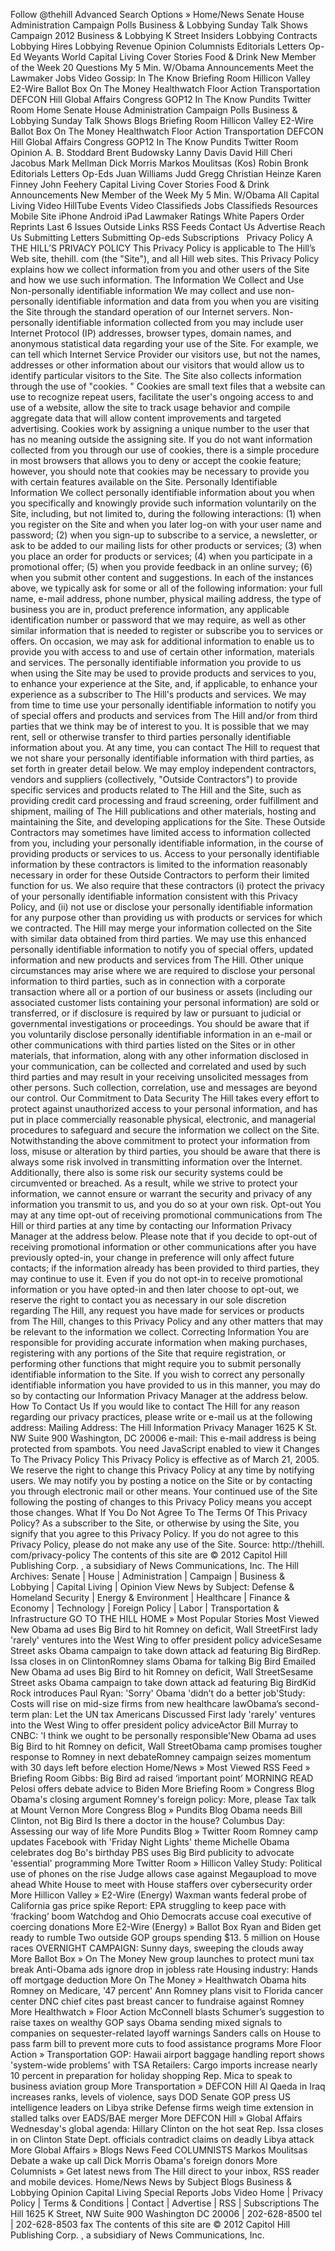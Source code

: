 Follow @thehill Advanced Search Options » Home/News Senate House Administration Campaign Polls Business & Lobbying Sunday Talk Shows Campaign 2012 Business & Lobbying K Street Insiders Lobbying Contracts Lobbying Hires Lobbying Revenue Opinion Columnists Editorials Letters Op-Ed Weyants World Capital Living Cover Stories Food & Drink New Member of the Week 20 Questions My 5 Min. W/Obama Announcements Meet the Lawmaker Jobs Video Gossip: In The Know Briefing Room Hillicon Valley E2-Wire Ballot Box On The Money Healthwatch Floor Action Transportation DEFCON Hill Global Affairs Congress GOP12 In The Know Pundits Twitter Room Home Senate House Administration Campaign Polls Business & Lobbying Sunday Talk Shows Blogs Briefing Room Hillicon Valley E2-Wire Ballot Box On The Money Healthwatch Floor Action Transportation DEFCON Hill Global Affairs Congress GOP12 In The Know Pundits Twitter Room Opinion A. B. Stoddard Brent Budowsky Lanny Davis David Hill Cheri Jacobus Mark Mellman Dick Morris Markos Moulitsas (Kos) Robin Bronk Editorials Letters Op-Eds Juan Williams Judd Gregg Christian Heinze Karen Finney John Feehery Capital Living Cover Stories Food & Drink Announcements New Member of the Week My 5 Min. W/Obama All Capital Living Video HillTube Events Video Classifieds Jobs Classifieds Resources Mobile Site iPhone Android iPad Lawmaker Ratings White Papers Order Reprints Last 6 Issues Outside Links RSS Feeds Contact Us Advertise Reach Us Submitting Letters Submitting Op-eds Subscriptions   Privacy Policy A THE HILL’S PRIVACY POLICY This Privacy Policy is applicable to The Hill’s Web site, thehill. com (the "Site"), and all Hill web sites. This Privacy Policy explains how we collect information from you and other users of the Site and how we use such information. The Information We Collect and Use Non-personally identifiable information We may collect and use non-personally identifiable information and data from you when you are visiting the Site through the standard operation of our Internet servers. Non-personally identifiable information collected from you may include user Internet Protocol (IP) addresses, browser types, domain names, and anonymous statistical data regarding your use of the Site. For example, we can tell which Internet Service Provider our visitors use, but not the names, addresses or other information about our visitors that would allow us to identify particular visitors to the Site. The Site also collects information through the use of "cookies. " Cookies are small text files that a website can use to recognize repeat users, facilitate the user's ongoing access to and use of a website, allow the site to track usage behavior and compile aggregate data that will allow content improvements and targeted advertising. Cookies work by assigning a unique number to the user that has no meaning outside the assigning site. If you do not want information collected from you through our use of cookies, there is a simple procedure in most browsers that allows you to deny or accept the cookie feature; however, you should note that cookies may be necessary to provide you with certain features available on the Site. Personally Identifiable Information We collect personally identifiable information about you when you specifically and knowingly provide such information voluntarily on the Site, including, but not limited to, during the following interactions: (1) when you register on the Site and when you later log-on with your user name and password; (2) when you sign-up to subscribe to a service, a newsletter, or ask to be added to our mailing lists for other products or services; (3) when you place an order for products or services; (4) when you participate in a promotional offer; (5) when you provide feedback in an online survey; (6) when you submit other content and suggestions. In each of the instances above, we typically ask for some or all of the following information: your full name, e-mail address, phone number, physical mailing address, the type of business you are in, product preference information, any applicable identification number or password that we may require, as well as other similar information that is needed to register or subscribe you to services or offers. On occasion, we may ask for additional information to enable us to provide you with access to and use of certain other information, materials and services. The personally identifiable information you provide to us when using the Site may be used to provide products and services to you, to enhance your experience at the Site, and, if applicable, to enhance your experience as a subscriber to The Hill's products and services. We may from time to time use your personally identifiable information to notify you of special offers and products and services from The Hill and/or from third parties that we think may be of interest to you. It is possible that we may rent, sell or otherwise transfer to third parties personally identifiable information about you. At any time, you can contact The Hill to request that we not share your personally identifiable information with third parties, as set forth in greater detail below. We may employ independent contractors, vendors and suppliers (collectively, "Outside Contractors") to provide specific services and products related to The Hill and the Site, such as providing credit card processing and fraud screening, order fulfillment and shipment, mailing of The Hill publications and other materials, hosting and maintaining the Site, and developing applications for the Site. These Outside Contractors may sometimes have limited access to information collected from you, including your personally identifiable information, in the course of providing products or services to us. Access to your personally identifiable information by these contractors is limited to the information reasonably necessary in order for these Outside Contractors to perform their limited function for us. We also require that these contractors (i) protect the privacy of your personally identifiable information consistent with this Privacy Policy, and (ii) not use or disclose your personally identifiable information for any purpose other than providing us with products or services for which we contracted. The Hill may merge your information collected on the Site with similar data obtained from third parties. We may use this enhanced personally identifiable information to notify you of special offers, updated information and new products and services from The Hill. Other unique circumstances may arise where we are required to disclose your personal information to third parties, such as in connection with a corporate transaction where all or a portion of our business or assets (including our associated customer lists containing your personal information) are sold or transferred, or if disclosure is required by law or pursuant to judicial or governmental investigations or proceedings. You should be aware that if you voluntarily disclose personally identifiable information in an e-mail or other communications with third parties listed on the Sites or in other materials, that information, along with any other information disclosed in your communication, can be collected and correlated and used by such third parties and may result in your receiving unsolicited messages from other persons. Such collection, correlation, use and messages are beyond our control. Our Commitment to Data Security The Hill takes every effort to protect against unauthorized access to your personal information, and has put in place commercially reasonable physical, electronic, and managerial procedures to safeguard and secure the information we collect on the Site. Notwithstanding the above commitment to protect your information from loss, misuse or alteration by third parties, you should be aware that there is always some risk involved in transmitting information over the Internet. Additionally, there also is some risk our security systems could be circumvented or breached. As a result, while we strive to protect your information, we cannot ensure or warrant the security and privacy of any information you transmit to us, and you do so at your own risk. Opt-out You may at any time opt-out of receiving promotional communications from The Hill or third parties at any time by contacting our Information Privacy Manager at the address below. Please note that if you decide to opt-out of receiving promotional information or other communications after you have previously opted-in, your change in preference will only affect future contacts; if the information already has been provided to third parties, they may continue to use it. Even if you do not opt-in to receive promotional information or you have opted-in and then later choose to opt-out, we reserve the right to contact you as necessary in our sole discretion regarding The Hill, any request you have made for services or products from The Hill, changes to this Privacy Policy and any other matters that may be relevant to the information we collect. Correcting Information You are responsible for providing accurate information when making purchases, registering with any portions of the Site that require registration, or performing other functions that might require you to submit personally identifiable information to the Site. If you wish to correct any personally identifiable information you have provided to us in this manner, you may do so by contacting our Information Privacy Manager at the address below. How To Contact Us If you would like to contact The Hill for any reason regarding our privacy practices, please write or e-mail us at the following address: Mailing Address: The Hill Information Privacy Manager 1625 K St. NW Suite 900 Washington, DC 20006 e-mail: This e-mail address is being protected from spambots. You need JavaScript enabled to view it Changes To The Privacy Policy This Privacy Policy is effective as of March 21, 2005. We reserve the right to change this Privacy Policy at any time by notifying users. We may notify you by posting a notice on the Site or by contacting you through electronic mail or other means. Your continued use of the Site following the posting of changes to this Privacy Policy means you accept those changes. What If You Do Not Agree To The Terms Of This Privacy Policy? As a subscriber to the Site, or otherwise by using the Site, you signify that you agree to this Privacy Policy. If you do not agree to this Privacy Policy, please do not make any use of the Site. Source: http://thehill. com/privacy-policy The contents of this site are © 2012 Capitol Hill Publishing Corp. , a subsidiary of News Communications, Inc. The Hill Archives: Senate | House | Administration | Campaign | Business & Lobbying | Capital Living | Opinion View News by Subject: Defense & Homeland Security | Energy & Environment | Healthcare | Finance & Economy | Technology | Foreign Policy | Labor | Transportation & Infrastructure GO TO THE HILL HOME » Most Popular Stories Most Viewed New Obama ad uses Big Bird to hit Romney on deficit, Wall StreetFirst lady 'rarely' ventures into the West Wing to offer president policy adviceSesame Street asks Obama campaign to take down attack ad featuring Big BirdRep. Issa closes in on ClintonRomney slams Obama for talking Big Bird Emailed New Obama ad uses Big Bird to hit Romney on deficit, Wall StreetSesame Street asks Obama campaign to take down attack ad featuring Big BirdKid Rock introduces Paul Ryan: 'Sorry' Obama 'didn’t do a better job'Study: Costs will rise on mid-size firms from new healthcare lawObama’s second-term plan: Let the UN tax Americans Discussed First lady 'rarely' ventures into the West Wing to offer president policy adviceActor Bill Murray to CNBC: 'I think we ought to be personally responsible'New Obama ad uses Big Bird to hit Romney on deficit, Wall StreetObama camp promises tougher response to Romney in next debateRomney campaign seizes momentum with 30 days left before election Home/News » Most Viewed RSS Feed » Briefing Room Gibbs: Big Bird ad raised ‘important point’ MORNING READ Pelosi offers debate advice to Biden More Briefing Room » Congress Blog Obama's closing argument Romney's foreign policy: More, please Tax talk at Mount Vernon More Congress Blog » Pundits Blog Obama needs Bill Clinton, not Big Bird Is there a doctor in the house? Columbus Day: Assessing our way of life More Pundits Blog » Twitter Room Romney camp updates Facebook with 'Friday Night Lights' theme Michelle Obama celebrates dog Bo's birthday PBS uses Big Bird publicity to advocate 'essential' programming More Twitter Room » Hillicon Valley Study: Political use of phones on the rise Judge allows case against Megaupload to move ahead White House to meet with House staffers over cybersecurity order More Hillicon Valley » E2-Wire (Energy) Waxman wants federal probe of California gas price spike Report: EPA struggling to keep pace with ‘fracking’ boom Watchdog and Ohio Democrats accuse coal executive of coercing donations More E2-Wire (Energy) » Ballot Box Ryan and Biden get ready to rumble Two outside GOP groups spending $13. 5 million on House races OVERNIGHT CAMPAIGN: Sunny days, sweeping the clouds away More Ballot Box » On The Money New group launches to protect muni tax break Anti-Obama ads ignore drop in jobless rate Housing industry: Hands off mortgage deduction More On The Money » Healthwatch Obama hits Romney on Medicare, '47 percent' Ann Romney plans visit to Florida cancer center DNC chief cites past breast cancer to fundraise against Romney More Healthwatch » Floor Action McConnell blasts Schumer’s suggestion to raise taxes on wealthy GOP says Obama sending mixed signals to companies on sequester-related layoff warnings Sanders calls on House to pass farm bill to prevent more cuts to food assistance programs More Floor Action » Transportation GOP: Hawaii airport baggage handling report shows 'system-wide problems' with TSA Retailers: Cargo imports increase nearly 10 percent in preparation for holiday shopping Rep. Mica to speak to business aviation group More Transportation » DEFCON Hill Al Qaeda in Iraq increases ranks, levels of violence, says DOD Senate GOP press US intelligence leaders on Libya strike Defense firms weigh time extension in stalled talks over EADS/BAE merger More DEFCON Hill » Global Affairs Wednesday's global agenda: Hillary Clinton on the hot seat Rep. Issa closes in on Clinton State Dept. officials contradict claims on deadly Libya attack More Global Affairs » Blogs News Feed COLUMNISTS Markos Moulitsas Debate a wake up call Dick Morris Obama's foreign donors More Columnists » Get latest news from The Hill direct to your inbox, RSS reader and mobile devices. Home/News News by Subject Blogs Business & Lobbying Opinion Capital Living Special Reports Jobs Video Home | Privacy Policy | Terms & Conditions | Contact | Advertise | RSS | Subscriptions The Hill 1625 K Street, NW Suite 900 Washington DC 20006 | 202-628-8500 tel | 202-628-8503 fax The contents of this site are © 2012 Capitol Hill Publishing Corp. , a subsidiary of News Communications, Inc.